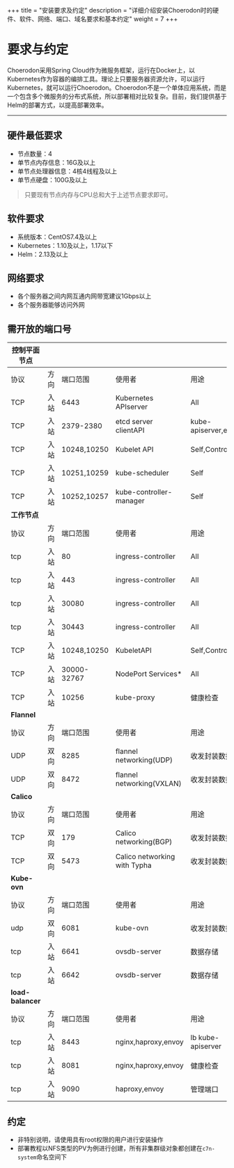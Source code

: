 +++
title = "安装要求及约定"
description = "详细介绍安装Choerodon时的硬件、软件、网络、端口、域名要求和基本约定"
weight = 7
+++

# 要求与约定

Choerodon采用Spring Cloud作为微服务框架，运行在Docker上，以Kubernetes作为容器的编排工具。理论上只要服务器资源允许，可以运行Kubernetes，就可以运行Choerodon。Choerodon不是一个单体应用系统，而是一个包含多个微服务的分布式系统，所以部署相对比较复杂。目前，我们提供基于Helm的部署方式，以提高部署效率。

---

## 硬件最低要求
- 节点数量：4    
- 单节点内存信息：16G及以上
- 单节点处理器信息：4核4线程及以上
- 单节点硬盘：100G及以上

<blockquote class="note">
只要现有节点内存与CPU总和大于上述节点要求即可。
</blockquote>

## 软件要求
- 系统版本：CentOS7.4及以上
- Kubernetes：1.10及以上，1.17以下
- Helm：2.13及以上

## 网络要求
- 各个服务器之间内网互通内网带宽建议1Gbps以上
- 各个服务器能够访问外网

## 需开放的端口号

| **控制平面节点**  |      |             |                              |                     |
| ----------------- | ---- | ----------- | ---------------------------- | ------------------- |
| 协议              | 方向 | 端口范围    | 使用者                       | 用途                |
| TCP               | 入站 | 6443        | Kubernetes APIserver         | All                 |
| TCP               | 入站 | 2379-2380   | etcd server clientAPI        | kube-apiserver,etcd |
| TCP               | 入站 | 10248,10250 | Kubelet API                  | Self,Controlplane   |
| TCP               | 入站 | 10251,10259 | kube-scheduler               | Self                |
| TCP               | 入站 | 10252,10257 | kube-controller-manager      | Self                |
| **工作节点**      |      |             |                              |                     |
| 协议              | 方向 | 端口范围    | 使用者                       | 用途                |
| tcp               | 入站 | 80          | ingress-controller           | All                 |
| tcp               | 入站 | 443         | ingress-controller           | All                 |
| tcp               | 入站 | 30080       | ingress-controller           | All                 |
| tcp               | 入站 | 30443       | ingress-controller           | All                 |
| TCP               | 入站 | 10248,10250 | KubeletAPI                   | Self,Controlplane   |
| TCP               | 入站 | 30000-32767 | NodePort Services*           | All                 |
| TCP               | 入站 | 10256       | kube-proxy                   | 健康检查            |
| **Flannel**       |      |             |                              |                     |
| 协议              | 方向 | 端口范围    | 使用者                       | 用途                |
| UDP               | 双向 | 8285        | flannel networking(UDP)      | 收发封装数据包      |
| UDP               | 双向 | 8472        | flannel networking(VXLAN)    | 收发封装数据包      |
| **Calico**        |      |             |                              |                     |
| 协议              | 方向 | 端口范围    | 使用者                       | 用途                |
| TCP               | 双向 | 179         | Calico networking(BGP)       | 收发封装数据包      |
| TCP               | 双向 | 5473        | Calico networking with Typha | 收发封装数据包      |
| **Kube-ovn**      |      |             |                              |                     |
| 协议              | 方向 | 端口范围    | 使用者                       | 用途                |
| udp               | 双向 | 6081        | kube-ovn                     | 收发封装数据包      |
| tcp               | 入站 | 6641        | ovsdb-server                 | 数据存储            |
| tcp               | 入站 | 6642        | ovsdb-server                 | 数据存储            |
| **load-balancer** |      |             |                              |                     |
| 协议              | 方向 | 端口范围    | 使用者                       | 用途                |
| tcp               | 入站 | 8443        | nginx,haproxy,envoy          | lb kube-apiserver   |
| tcp               | 入站 | 8081        | nginx,haproxy,envoy          | 健康检查            |
| tcp               | 入站 | 9090        | haproxy,envoy                | 管理端口            |

## 约定
- 非特别说明，请使用具有root权限的用户进行安装操作
- 部署教程以NFS类型的PV为例进行创建，所有非集群级对象都创建在`c7n-system`命名空间下